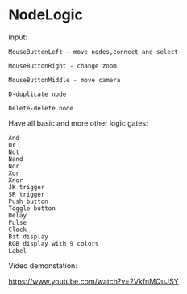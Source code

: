 # NodeLogic

Input:

    MouseButtonLeft - move nodes,connect and select

    MouseButtonRight - change zoom

    MouseButtonMiddle - move camera

    D-duplicate node

    Delete-delete node

Have all basic and more other logic gates:

    And
    Or
    Not
    Nand
    Nor
    Xor
    Xnor
    JK trigger
    SR trigger
    Push button
    Toggle button
    Delay
    Pulse
    Clock
    Bit display
    RGB display with 9 colors
    Label

​Video demonstation:

https://www.youtube.com/watch?v=2VkfnMQuJSY
